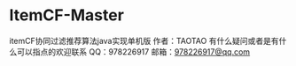 # ItemCF-Master
itemCF协同过滤推荐算法java实现单机版
作者：TAOTAO
有什么疑问或者是有什么可以指点的欢迎联系
QQ：978226917
邮箱：978226917@qq.com
